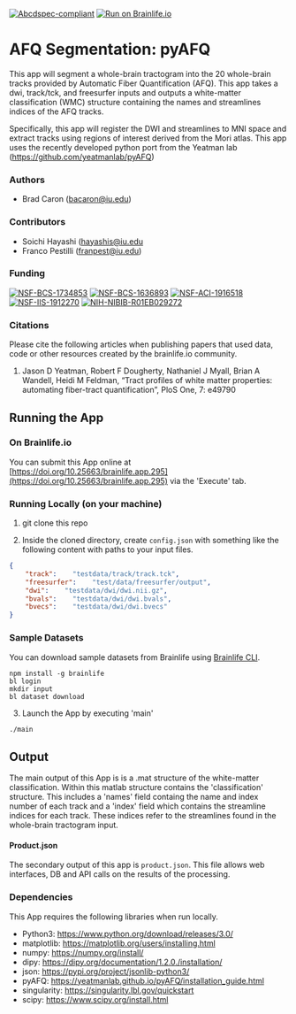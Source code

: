 [![Abcdspec-compliant](https://img.shields.io/badge/ABCD_Spec-v1.1-green.svg)](https://github.com/brain-life/abcd-spec)
[![Run on Brainlife.io](https://img.shields.io/badge/Brainlife-brainlife.app.295-blue.svg)](https://doi.org/10.25663/brainlife.app.295)

# AFQ Segmentation: pyAFQ 

This app will segment a whole-brain tractogram into the 20 whole-brain tracks provided by Automatic Fiber Quantification (AFQ). This app takes a dwi, track/tck, and freesurfer inputs and outputs a white-matter classification (WMC) structure containing the names and streamlines indices of the AFQ tracks.

Specifically, this app will register the DWI and streamlines to MNI space and extract tracks using regions of interest derived from the Mori atlas. This app uses the recently developed python port from the Yeatman lab (https://github.com/yeatmanlab/pyAFQ) 

### Authors 

- Brad Caron (bacaron@iu.edu) 

### Contributors 

- Soichi Hayashi (hayashis@iu.edu
- Franco Pestilli (franpest@iu.edu) 

### Funding 

[![NSF-BCS-1734853](https://img.shields.io/badge/NSF_BCS-1734853-blue.svg)](https://nsf.gov/awardsearch/showAward?AWD_ID=1734853)
[![NSF-BCS-1636893](https://img.shields.io/badge/NSF_BCS-1636893-blue.svg)](https://nsf.gov/awardsearch/showAward?AWD_ID=1636893)
[![NSF-ACI-1916518](https://img.shields.io/badge/NSF_ACI-1916518-blue.svg)](https://nsf.gov/awardsearch/showAward?AWD_ID=1916518)
[![NSF-IIS-1912270](https://img.shields.io/badge/NSF_IIS-1912270-blue.svg)](https://nsf.gov/awardsearch/showAward?AWD_ID=1912270)
[![NIH-NIBIB-R01EB029272](https://img.shields.io/badge/NIH_NIBIB-R01EB029272-green.svg)](https://grantome.com/grant/NIH/R01-EB029272-01)

### Citations 

Please cite the following articles when publishing papers that used data, code or other resources created by the brainlife.io community. 

1. Jason D Yeatman, Robert F Dougherty, Nathaniel J Myall, Brian A Wandell, Heidi M Feldman, “Tract profiles of white matter properties: automating fiber-tract quantification”, PloS One, 7: e49790 

## Running the App 

### On Brainlife.io 

You can submit this App online at [https://doi.org/10.25663/brainlife.app.295](https://doi.org/10.25663/brainlife.app.295) via the 'Execute' tab. 

### Running Locally (on your machine) 

1. git clone this repo 

2. Inside the cloned directory, create `config.json` with something like the following content with paths to your input files. 

```json 
{
    "track":    "testdata/track/track.tck",
    "freesurfer":    "test/data/freesurfer/output",
    "dwi":    "testdata/dwi/dwi.nii.gz",
    "bvals":    "testdata/dwi/dwi.bvals",
    "bvecs":    "testdata/dwi/dwi.bvecs"
} 
``` 

### Sample Datasets 

You can download sample datasets from Brainlife using [Brainlife CLI](https://github.com/brain-life/cli). 

```
npm install -g brainlife 
bl login 
mkdir input 
bl dataset download 
``` 

3. Launch the App by executing 'main' 

```bash 
./main 
``` 

## Output 

The main output of this App is is a .mat structure of the white-matter classification. Within this matlab structure contains the 'classification' structure. This includes a 'names' field containg the name and index number of each track and a 'index' field which contains the streamline indices for each track. These indices refer to the streamlines found in the whole-brain tractogram input. 

#### Product.json 

The secondary output of this app is `product.json`. This file allows web interfaces, DB and API calls on the results of the processing. 

### Dependencies 

This App requires the following libraries when run locally. 

- Python3: https://www.python.org/download/releases/3.0/
- matplotlib: https://matplotlib.org/users/installing.html
- numpy: https://numpy.org/install/
- dipy: https://dipy.org/documentation/1.2.0./installation/
- json: https://pypi.org/project/jsonlib-python3/
- pyAFQ: https://yeatmanlab.github.io/pyAFQ/installation_guide.html
- singularity: https://singularity.lbl.gov/quickstart
- scipy: https://www.scipy.org/install.html
